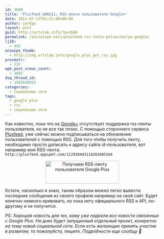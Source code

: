 ```yaml
---
id: 3680
title: 'Plusfeed &#8211; RSS-лента пользователя Google+'
date: 2011-07-13T01:21:00+00:00
author: serEga
layout: post
guid: http://artslab.info/?p=3680
permalink: /socialnye-seti/plusfeed-rss-lenta-polzovatelya-google/
ljID:
  - 442
onswipe_thumb:
  - http://img.artslab.info/google_plus_get_rss.jpg
prosmotr:
  - 115
wpb_post_views_count:
  - 1682
dsq_thread_id:
  - 1565016953
categories:
  - Социальные сети
tags:
  - google plus
  - rss
  - социальные сети
---
```

Как известно, пока что на [Google+](http://artslab.info/tag/google-plus/) отсутствует поддержка rss-ленты пользователя, но не все так плохо. С помощью стороннего сервиса [Plusfeed](http://plusfeed.appspot.com/ "получить rss-фид с google plus"), уже сейчас можно подписываться на обновления пользователей с помощью RSS. Для того чтобы получить ленту, необходимо просто дописать к адресу сайта id-пользователя, вот например моя RSS-лента: `http://plusfeed.appspot.com/112918443114281605164`

<center>
  <img src="http://img.artslab.info/google_plus_get_rss.jpg" alt="Получаем RSS-ленту пользователя Google Plus" title="google_plus_get_rss" width="240" height="74" class="alignnone size-full wp-image-3681" />
</center>

Кстати, насколько я знаю, таким образом можно легко вывести последние сообщения из своего профиля например на свой сайт. Будет конечно немного кривовато, но пока нету официального RSS и API, по-другому и не получится.

_PS: Хорошая новость для тех, кому уже надоели все новости связанные с Google Plus. На днях будет запущенный отдельный проект, конкретно на тему новой социальной сети. Если есть желающие принять участие в развитии, то пожалуйста, пишите. Подробности еще сообщу 🙂_